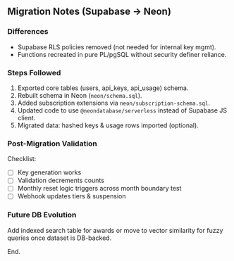 ## Migration Notes (Supabase → Neon)

### Differences
- Supabase RLS policies removed (not needed for internal key mgmt).
- Functions recreated in pure PL/pgSQL without security definer reliance.

### Steps Followed
1. Exported core tables (users, api_keys, api_usage) schema.
2. Rebuilt schema in Neon (`neon/schema.sql`).
3. Added subscription extensions via `neon/subscription-schema.sql`.
4. Updated code to use `@neondatabase/serverless` instead of Supabase JS client.
5. Migrated data: hashed keys & usage rows imported (optional).

### Post-Migration Validation
Checklist:
- [ ] Key generation works
- [ ] Validation decrements counts
- [ ] Monthly reset logic triggers across month boundary test
- [ ] Webhook updates tiers & suspension

### Future DB Evolution
Add indexed search table for awards or move to vector similarity for fuzzy queries once dataset is DB-backed.

End.